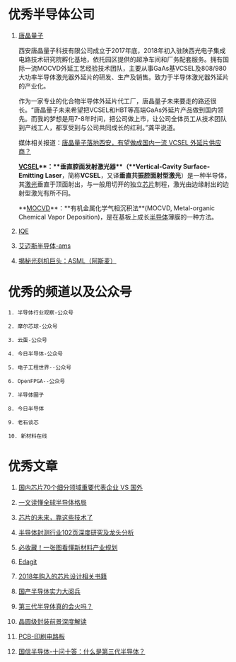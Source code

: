# 优秀半导体公司

1. [唐晶量子](https://waferchina.com/)

    西安唐晶量子科技有限公司成立于2017年底，2018年初入驻陕西光电子集成电路技术研究院孵化基地，依托园区提供的超净车间和厂务配套服务。拥有国际一流MOCVD外延工艺经验技术团队，主要从事GaAs基VCSEL及808/980大功率半导体激光器外延片的研发、生产及销售。致力于半导体激光器外延片的产业化。

    作为一家专业的化合物半导体外延片代工厂，唐晶量子未来要走的路还很长。“唐晶量子未来希望把VCSEL和HBT等高端GaAs外延片产品做到国内领先。而我的梦想是用7-8年时间，把公司做上市，让公司全体员工从技术团队到产线工人，都享受到与公司共同成长的红利。”龚平说道。

    媒体相关报道：[唐晶量子落地西安，有望做成国内一流 VCSEL 外延片供应商？](http://news.moore.ren/industry/135275.htm)

    **[VCSEL]([https://zh.wikipedia.org/wiki/%E5%9E%82%E7%9B%B4%E8%85%94%E9%9D%A2%E5%B0%84%E5%9E%8B%E9%9B%B7%E5%B0%84%E5%99%A8](https://zh.wikipedia.org/wiki/垂直腔面射型雷射器))**：**垂直腔面发射激光器**（**Vertical-Cavity Surface-Emitting Laser**，简称**VCSEL**，又译**垂直共振腔面射型激光**）是一种半导体，其[激光](https://zh.wikipedia.org/wiki/雷射)垂直于顶面射出，与一般用切开的独立[芯片](https://zh.wikipedia.org/wiki/晶片)制程，激光由边缘射出的边射型激光有所不同。

    **[MOCVD]([https://zh.wikipedia.org/wiki/%E6%9C%89%E6%9C%BA%E9%87%91%E5%B1%9E%E5%8C%96%E5%AD%A6%E6%B0%94%E7%9B%B8%E6%B2%89%E7%A7%AF%E6%B3%95](https://zh.wikipedia.org/wiki/有机金属化学气相沉积法))**：**有机金属化学气相沉积法**(MOCVD, Metal-organic Chemical Vapor Deposition)，是在基板上成长[半导体](https://zh.wikipedia.org/wiki/半導體)薄膜的一种方法。



2. [IQE](https://www.iqep.com/)

3. [艾迈斯半导体-ams](https://ams.com/zh/about-ams)

4. [揭秘光刻机巨头：ASML（阿斯麦）](https://mp.weixin.qq.com/s/ALxjBQTzxZiQB8_FtL4FlQ)

# 优秀的频道以及公众号

    1. 半导体行业观察-公众号

    2. 摩尔芯球-公众号

    3. 云蛋-公众号

    4. 今日半导体-公众号

    5. 电子工程世界--公众号

    6. OpenFPGA--公众号

    7. 半导体圈子

    8. 今日半导体

    9. 老石谈芯

    10. 新材料在线

# 优秀文章

1. [国内芯片70个细分领域重要代表企业 VS 国外](https://mp.weixin.qq.com/s/Uy79p3WgXrxwaOyP5G7A3w)

2. [一文读懂全球半导体格局](https://mp.weixin.qq.com/s/U9wm4W5skeFdBiIMstxDQA)

3. [芯片的未来，靠这些技术了](https://mp.weixin.qq.com/s/fAc_pW6qN63eq3fLx9zsow)

4. [半导体封测行业102页深度研究及龙头分析](https://mp.weixin.qq.com/s/8R_ShDgPbHj4ykcM91voMw)

5. [必收藏！一张图看懂新材料产业规划](https://mp.weixin.qq.com/s/XX5K3agt99iV1hVQB3b1kA)

6. [Edagit](http://edagit.com/)

7. [2018年购入的芯片设计相关书籍](https://zhuanlan.zhihu.com/p/53738113)

8. [国产半导体实力大阅兵](https://mp.weixin.qq.com/s/eqKVvrizMbonahEBEdWt9A)

9. [第三代半导体真的会火吗？](https://mp.weixin.qq.com/s/LpC2WTbnKnOEsICNmo1y9Q)

10. [晶圆级封装前景深度解读](https://mp.weixin.qq.com/s/Vx7wMhsWYv-ZubT2Dq-rKA)

11. [PCB-印刷电路板](https://www.toutiao.com/i6609498454659957255/?tt_from=weixin&utm_campaign=client_share&wxshare_count=1&timestamp=1602564195&app=news_article&utm_source=weixin&utm_medium=toutiao_android&use_new_style=1&req_id=202010131243150100110482331D894F8A&group_id=6609498454659957255)

12. [国信半导体-十问十答：什么是第三代半导体？](https://vip.jianshiapp.com/articles/3604138)
